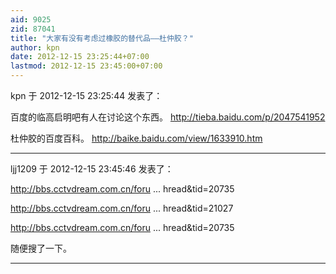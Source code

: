 ```yaml
---
aid: 9025
zid: 87041
title: "大家有没有考虑过橡胶的替代品——杜仲胶？"
author: kpn
date: 2012-12-15 23:25:44+07:00
lastmod: 2012-12-15 23:45:00+07:00
---
```


kpn 于 2012-12-15 23:25:44 发表了：

百度的临高启明吧有人在讨论这个东西。
http://tieba.baidu.com/p/2047541952

杜仲胶的百度百科。
http://baike.baidu.com/view/1633910.htm

---

ljj1209 于 2012-12-15 23:45:46 发表了：

http://bbs.cctvdream.com.cn/foru ... hread&amp;tid=20735

http://bbs.cctvdream.com.cn/foru ... hread&amp;tid=21027

http://bbs.cctvdream.com.cn/foru ... hread&amp;tid=20735

随便搜了一下。

---
